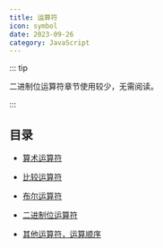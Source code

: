```yaml
---
title: 运算符
icon: symbol
date: 2023-09-26
category: JavaScript
---
```


::: tip

二进制位运算符章节使用较少，无需阅读。

:::

## 目录

- [算术运算符](arithmetic.md)

- [比较运算符](comparison.md)

- [布尔运算符](boolean.md)

- [二进制位运算符](bit.md) <Badge text="不重要" type="grey" />

- [其他运算符，运算顺序](priority.md)

